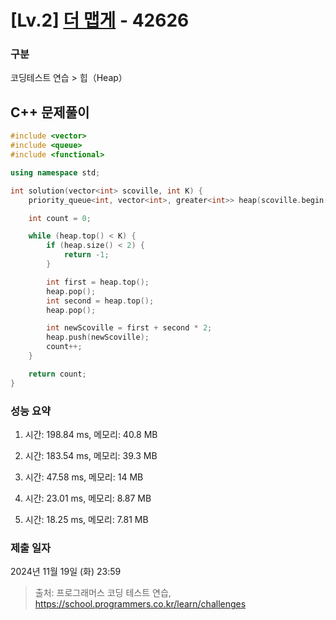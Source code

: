 # [Lv.2] [더 맵게](https://school.programmers.co.kr/learn/courses/30/lessons/42626?language=cpp) - 42626 

### 구분

코딩테스트 연습 > 힙（Heap）

## C++ 문제풀이

```cpp
#include <vector>
#include <queue>
#include <functional>

using namespace std;

int solution(vector<int> scoville, int K) {
    priority_queue<int, vector<int>, greater<int>> heap(scoville.begin(), scoville.end());

    int count = 0;

    while (heap.top() < K) {
        if (heap.size() < 2) {
            return -1;
        }

        int first = heap.top();
        heap.pop();
        int second = heap.top();
        heap.pop();

        int newScoville = first + second * 2;
        heap.push(newScoville);
        count++;
    }

    return count;
}

```

### 성능 요약

1. 시간: 198.84 ms, 메모리: 40.8 MB

2. 시간: 183.54 ms, 메모리: 39.3 MB
3. 시간: 47.58 ms, 메모리: 14 MB
4. 시간: 23.01 ms, 메모리: 8.87 MB
5. 시간: 18.25 ms, 메모리: 7.81 MB

### 제출 일자

2024년 11월 19일 (화) 23:59

> 출처: 프로그래머스 코딩 테스트 연습, https://school.programmers.co.kr/learn/challenges